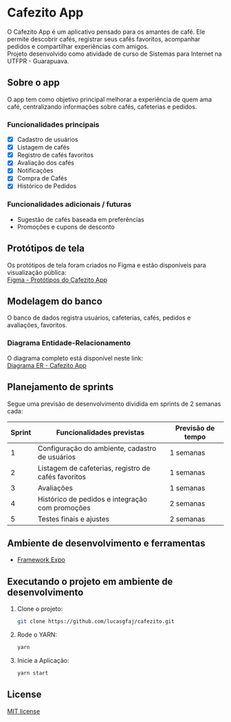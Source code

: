 # Cafezito App

O Cafezito App é um aplicativo pensado para os amantes de café. Ele permite descobrir cafés, registrar seus cafés favoritos, acompanhar pedidos e compartilhar experiências com amigos.  
Projeto desenvolvido como atividade de curso de Sistemas para Internet na UTFPR - Guarapuava.

## Sobre o app

O app tem como objetivo principal melhorar a experiência de quem ama café, centralizando informações sobre cafés, cafeterias e pedidos.

### Funcionalidades principais
- [x] Cadastro de usuários
- [x] Listagem de cafés
- [x] Registro de cafés favoritos
- [x] Avaliação dos cafés
- [x] Notificações
- [x] Compra de Cafés
- [x] Histórico de Pedidos

### Funcionalidades adicionais / futuras
- Sugestão de cafés baseada em preferências
- Promoções e cupons de desconto
   
## Protótipos de tela

Os protótipos de tela foram criados no Figma e estão disponíveis para visualização pública:  
[Figma - Protótipos do Cafezito App]([https://www.figma.com/file/SEU_LINK_AQUI](https://www.figma.com/design/dnHIbg0CA0LHI5DLtZBeey/Coffee-Shop-Mobile-App-Design--Community-?node-id=2-2&t=k4Km52NICniX6mFw-1))

## Modelagem do banco

O banco de dados registra usuários, cafeterias, cafés, pedidos e avaliações, favoritos.

### Diagrama Entidade-Relacionamento
O diagrama completo está disponível neste link:  
[Diagrama ER - Cafezito App](https://dbdiagram.io/d/68ac61921e7a6119677b448b)

## Planejamento de sprints

Segue uma previsão de desenvolvimento dividida em sprints de 2 semanas cada:

| Sprint | Funcionalidades previstas                       | Previsão de tempo |
|--------|-----------------------------------------------|-----------------|
| 1      | Configuração do ambiente, cadastro de usuários | 1 semanas       |
| 2      | Listagem de cafeterias, registro de cafés favoritos | 1 semanas |
| 3      | Avaliações                       | 1 semanas       |
| 4      | Histórico de pedidos e integração com promoções | 2 semanas      |
| 5      | Testes finais e ajustes                         | 2 semanas       |

## Ambiente de desenvolvimento e ferramentas

- [Framework Expo](https://expo.dev/)

## Executando o projeto em ambiente de desenvolvimento

1. Clone o projeto:

    ```bash
    git clone https://github.com/lucasgfaj/cafezito.git
    ```

2. Rode o YARN:

    ```bash
    yarn
    ```
3. Inicie a Aplicação:

   ```bash
   yarn start
    ```
   
## License

[MIT license](https://opensource.org/licenses/MIT)
